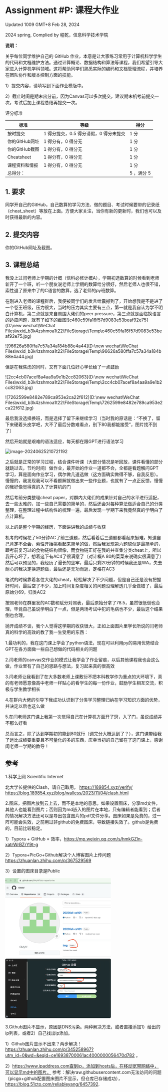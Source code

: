 # Assignment #P: 课程大作业

Updated 1009 GMT+8 Feb 28, 2024

2024 spring, Complied by 程乾，信息科学技术学院



**说明：**

关乎每位同学维护自己的 GitHub 作业，本意是让大家练习常用于计算机科学学生的代码和文档维护方法。通过计算概论、数据结构和算法等课程，我们希望引导大家进入计算机学科领域。这将帮助同学们熟悉实际的编码和文档管理流程，并培养在团队协作和版本控制方面的技能。

1）提交内容，请填写到下面作业模版中。

2）截止时间是期末出分前，因为Canvas可以多次提交，建议期末机考前提交一次，考试后加上课程总结再提交一次。



评分标准

| 标准           | 等级                                   | 得分       |
| -------------- | -------------------------------------- | ---------- |
| 按时提交       | 1 得分提交，0.5 得分请假，0 得分未提交 | 1 分       |
| 你的GitHub网址 | 1 得分有，0 得分无                     | 1 分       |
| 你的GitHub截图 | 1 得分有，0 得分无                     | 1 分       |
| Cheatsheet     | 1 得分有，0 得分无                     | 1 分       |
| 课程资料和情报 | 1 得分有，0 得分无                     | 1 分       |
| 总得分：       |                                        | 5 ，满分 5 |





## 1. 要求

同学开自己的GitHub，自己数算的学习方法、做的题目、考试时候要带的记录纸（cheat_sheet）等放在上面。方便大家关注，当你有新的更新时，我们也可以及时获得最新的内容。



## 2. 提交内容

你的GitHub网址及截图。



## 3. 课程总结

  我没上过闫老师上学期的计概（信科必修计概A），学期初选数算的时候看到老师新开了一个班，听一个朋友说老师上学期的数算给分很好，然后老师人也很不错，索性退了原来中了的C语言的数算，选了老师的py班数算。

  在刚进入老师的课程群后，我便被同学们的发言给震撼到了，开始想我是不是进了一个卷王班级，压力很大，当时的压力其实主要有三点，第一就是我自认为学不明白计算机，第二点就是来自周围大佬们的peer pressure，第三点就是面临换语言的适应问题，就有了如下的截图![c460c59fa16f57d9083e53beaf92e75](D:\new wechat\WeChat Files\wxid_b3k4zshmoa1t22\FileStorage\Temp\c460c59fa16f57d9083e53beaf92e75.jpg)

![96626a580ffa7c57a34a184b88e4a44](D:\new wechat\WeChat Files\wxid_b3k4zshmoa1t22\FileStorage\Temp\96626a580ffa7c57a34a184b88e4a44.jpg)

但是在我焦虑的同时，又有下面几位好心学长给了一点鼓励

![2cc4cb07acef8a4aa9a9e1b2cc82063](D:\new wechat\WeChat Files\wxid_b3k4zshmoa1t22\FileStorage\Temp\2cc4cb07acef8a4aa9a9e1b2cc82063.jpg)

![7262599e8482e789ca953e2ca22f612](D:\new wechat\WeChat Files\wxid_b3k4zshmoa1t22\FileStorage\Temp\7262599e8482e789ca953e2ca22f612.jpg)



最后我没选择换班，而是选择了留下来继续学习（当时我的原话是：“不换了，留下来硬着头皮学吧，大不了最后分数难看点，别下80我都能接受”，图片找不到了）

然后开始就是艰难的语法适应，每天都在跟GPT进行语法学习

![image-20240625210721192](C:\Users\ASUS\AppData\Roaming\Typora\typora-user-images\image-20240625210721192.png)



之后就是正常的学习过程，结合课件听课（大部分情况是听回放，课件看懂的部分就跳过去，节约时间）做作业，最开始的作业一道都不会，全都是看题解问GPT学习，算是面向作业学习，偶尔做几道选做（这方面确实做得不够，自我反思）。慢慢的，我发现我可以不看题解就做出来一些作业题，也就有了一点正反馈，慢慢的我好像觉得真的入了计算机的门

然后考前分类整理cheat paper，对群内大佬们的成果针对自己的水平进行适配，去一些太难的，加一些自己需要的简单的，然后还会对每种算法做适合自己的分类整理，在整理过程中结构性的梳理一遍，最后发现一学期下来我竟然真的学明白了点计算机。



以上的是整个学期的经历，下面讲讲我的成绩与收获

机考的时候花了50分钟AC了前三道题，然后看着后三道题都看起来挺难，知道自己肯定不全会，索性开始挑看起来简单的做，然后我发现第六题貌似是最简单的，跟考前复习过的食物链结构很像，而食物链正好在我的并查集分类cheat上，所以我开心坏了，想着这下有AC4了很满意了（对计概A 80的菜菜来说确实很满意了）然后可以预见的，我经历了漫长的坐牢，最后只剩20分钟的时候我还是WA，失去耐心的我决定换道题做，最后还是无功而返，定格在AC3

笔试的时候靠着各位大佬的cheat，轻松解决了不少问题，但是自己还是没有把握好时间，最后空了不少，加上时间复杂度相关的问题没理解透几乎全做错了，最后原始分69，归类AC2

按照老师在群里发的AC数和赋分对照表，最后原始分拿了78.5，虽然很低倒也合理，毕竟自己虽说学明白了一点，但是两场考试中犯的毛病也不少，最后这个结果倒也合理。



抛开成绩不谈，我个人觉得这学期的收获很大，正如上面图片里学长所说的闫老师真的科学的高效的教了我一生受用的东西：

1.最功利的，我在这门课上学会了python语法，现在可以利用py的易用优势结合GPT在各方面做一些自己想做的代码相关的问题

2.闫老师的canvas交作业的模式让我学会了作业留痕，以后其他课程我也会这么做，作业里有了自己的思路与想法，复习起来真的很高效

3.闫老师让我看到了在大多数老师上课敷衍不把本科教学作为重点的大环境下，真的有老师愿意像高中老师一样贴心的看学生的每一份作业，鼓励学生相互交流，积极与学生教学相长

4.在群内大佬的引导下我成功认识到了分类学习整理归纳在学习知识方面的优势，并决定以后也这么做

5.在闫老师这门课上我第一次觉得自己在计算机方面开了窍，入了门，虽说成绩并不那么好看



总而言之，除了达到学期初的能到80就行（调完分大概达到了？），这门课带给我了远比成绩要重要且不可量化的多的东西，庆幸当初的自己留在了这门课上，感谢闫老师一学期的教导！

## 参考

1.科学上网 Scientific Internet

北大学长提供的Clash，请自己取用。
https://189854.xyz/verify/
https://blog.189854.xyz/blog/walless/2023/11/04/clash.html



2.图床，把图片放到云上去，而不是本地的意思。如果设置图床，分享md文件，其他人也能看到图片；否则因为md嵌入的图片在本地，只有编辑者能看到；后者的情况解决方法还可以是导出包含图片的pdf文件分享。图床如果是免费的，过一阵可能会失效，之前用过非github的免费图床，导致链接失效了。github是免费的，目前比较稳定。

1）Typora + GitHub = 效率，https://mp.weixin.qq.com/s/hmkGZln-xatrWrBZrY9t-g

2）Typora+PicGo+Github解决个人博客图片上传问题 https://zhuanlan.zhihu.com/p/367529569

3）设置的图床目录是Public

<img src="https://raw.githubusercontent.com/GMyhf/img/main/img/image-20240228102834113.png" alt="image-20240228102834113" style="zoom:33%;" />



<img src="https://raw.githubusercontent.com/GMyhf/img/main/img/image-20240228102902018.png" alt="image-20240228102902018" style="zoom:33%;" />





3.Github图片不显示，原因是DNS污染。两种解决方法，或者直接添加1）给出的ip列表，或者2）自己找出ip添加。

1）Github图片显示不出来？两步解决！ https://zhuanlan.zhihu.com/p/345258967?utm_id=0&wd=&eqid=ce16938700061ac4000000056470d782 。

2）https://www.ipaddress.com查到ip，添加到hosts后，在移动宽带网络中，可以显示md中的图片。 参考：解决raw.githubusercontent.com无法访问的问题（picgo+github配置图床图片不显示，但仓库已存储成功），https://blog.51cto.com/reliableyang/6457392.  



